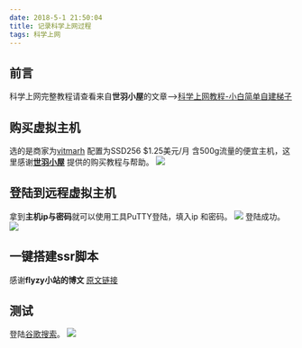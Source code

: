 ```yaml
---
date: 2018-5-1 21:50:04
title: 记录科学上网过程
tags: 科学上网
---
```

## 前言

科学上网完整教程请查看来自**世羽小屋**的文章–>[科学上网教程-小白简单自建梯子](https://shiyu.pro/archives/shadowsocks.html#directory01197494481778802511)

## 购买虚拟主机

选的是商家为[vitmarh](https://billing.virmach.com/cart.php?gid=18) 配置为SSD256 $1.25美元/月 含500g流量的便宜主机，这里感谢[**世羽小屋**](https://shiyu.pro/archives/virmach.html)
提供的购买教程与帮助。
![](http://ww1.sinaimg.cn/large/bf4c214dgy1fxwy3klvrsj20mn06hdht.jpg)

## 登陆到远程虚拟主机

拿到**主机ip与密码**就可以使用工具PuTTY登陆，填入ip 和密码。
![](http://ww1.sinaimg.cn/large/bf4c214dgy1fxwy41n2aej20cj0c9q6j.jpg)
登陆成功。
![](http://ww1.sinaimg.cn/large/bf4c214dgy1fxwy4k0lgij20ic08dju1.jpg)

## 一键搭建ssr脚本

感谢**flyzy小站的博文** [原文链接](https://www.flyzy2005.com/fan-qiang/shadowsocks/install-shadowsocks-in-one-command/#shadowsocksR)

## 测试

登陆[谷歌搜索](https://www.google.com.hk/)。
![](http://ww1.sinaimg.cn/large/bf4c214dgy1fxwy4vxhi3j20jq0doab6.jpg)

 